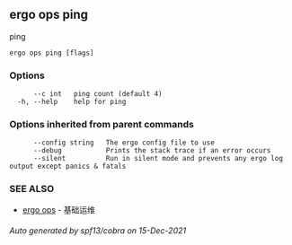## ergo ops ping

ping

```
ergo ops ping [flags]
```

### Options

```
      --c int   ping count (default 4)
  -h, --help    help for ping
```

### Options inherited from parent commands

```
      --config string   The ergo config file to use
      --debug           Prints the stack trace if an error occurs
      --silent          Run in silent mode and prevents any ergo log output except panics & fatals
```

### SEE ALSO

* [ergo ops](ergo_ops.md)	 - 基础运维

###### Auto generated by spf13/cobra on 15-Dec-2021
